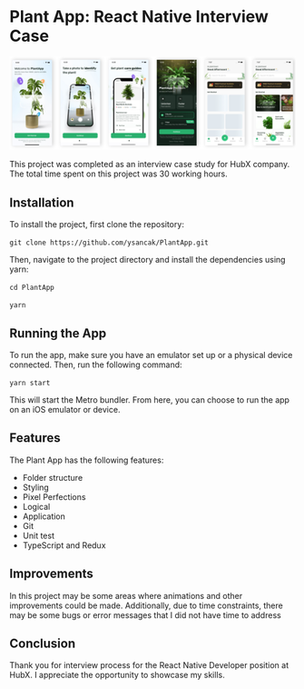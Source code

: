# Plant App: React Native Interview Case

![Screenshots were taken from the emulator after the project was finished](https://raw.githubusercontent.com/ysancak/PlantApp/main/thumbnail.jpg?token=GHSAT0AAAAAAB6255O6RIK3U46J7S6WTXNIY7SLNMA 'Screenshots were taken from the emulator after the project was finished')

This project was completed as an interview case study for HubX company. The total time spent on this project was 30 working hours.

## Installation

To install the project, first clone the repository:

`git clone https://github.com/ysancak/PlantApp.git`

Then, navigate to the project directory and install the dependencies using yarn:

`cd PlantApp`

`yarn`

## Running the App

To run the app, make sure you have an emulator set up or a physical device connected. Then, run the following command:

`yarn start`

This will start the Metro bundler. From here, you can choose to run the app on an iOS emulator or device.

## Features

The Plant App has the following features:

- Folder structure
- Styling
- Pixel Perfections
- Logical
- Application
- Git
- Unit test
- TypeScript and Redux

## Improvements

In this project may be some areas where animations and other improvements could be made. Additionally, due to time constraints, there may be some bugs or error messages that I did not have time to address

## Conclusion

Thank you for interview process for the React Native Developer position at HubX. I appreciate the opportunity to showcase my skills.
